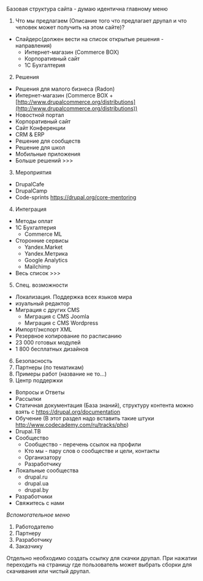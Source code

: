 Базовая структура сайта - думаю идентична главному меню

1. Что мы предлагаем (Описание того что предлагает друпал и что человек может получить на этом сайте)?
 - Слайдерс(должен вести на список открытые решения  - направления)
     - Интернет-магазин (Commerce BOX)
     - Корпоративный сайт
     - 1С Бухгалтерия

2. Решения
  - Решения для малого бизнеса (Radon)
  - Интернет-магазин (Commerce BOX + [http://www.drupalcommerce.org/distributions](http://www.drupalcommerce.org/distributions))
  - Новостной портал
  - Корпоративный сайт
  - Сайт Конференции
  - CRM & ERP
  - Решение для сообществ
  - Решение для школ
  - Мобильные приложения
  - Больше решений >>>

3. Мероприятия
  - DrupalCafe
  - DrupalCamp
  - Code-sprints https://drupal.org/core-mentoring
  
4. Интеграция
  - Методы оплат
  - 1С Бухгалтерия
      - Commerce ML
  - Сторонние сервисы
      - Yandex.Market
      - Yandex.Метрика
      - Google Analytics
      - Mailchimp
  - Весь список >>>

5. Спец. возможности
  - Локализация. Поддержка всех языков мира
  - изуальный редактор
  - Миграция с других CMS
      - Миграция с CMS Joomla
      - Миграция с CMS Wordpress
  - Импорт/экспорт XML
  - Резервное копирование по расписанию
  - 23 000 готовых модулей
  - 1 800 бесплатных дизайнов
6. Безопасность
7. Партнеры (по тематикам)
8. Примеры работ (название не то...)
9. Центр поддержки
  - Вопросы и Ответы
  - Рассылки
  - Статичная документация (База знаний), структуру контента можно взять с https://drupal.org/documentation
  - Обучение (В этот раздел надо вставить такие штуки http://www.codecademy.com/ru/tracks/php)
  - Drupal.ТВ
  - Сообщество
      - Сообщество - перечень ссылок на профили
      - Кто мы - пару слов о сообществе и цели, контакты
      - Организатору
      - Разработчику
  - Локальные сообщества
      - drupal.ru
      - drupal.ua
      - drupal.by
  - Разработчики
  - Свяжитесь с нами

*Вспомогательное меню*
 1. Работодателю
 2. Партнеру 
 3. Разработчику
 4. Заказчику

Отдельно необходимо создать ссылку для скачки друпал. При нажатии переходить на страницу где пользователь может выбрать сборки для скачивания или чистый друпал.
